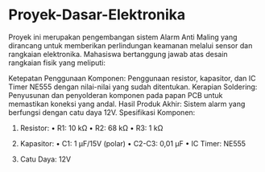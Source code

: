 # Proyek-Dasar-Elektronika

Proyek ini merupakan pengembangan sistem Alarm Anti Maling yang dirancang untuk memberikan perlindungan keamanan melalui sensor dan rangkaian elektronika. Mahasiswa bertanggung jawab atas desain rangkaian fisik yang meliputi:

Ketepatan Penggunaan Komponen: Penggunaan resistor, kapasitor, dan IC Timer NE555 dengan nilai-nilai yang sudah ditentukan.
Kerapian Soldering: Penyusunan dan penyolderan komponen pada papan PCB untuk memastikan koneksi yang andal.
Hasil Produk Akhir: Sistem alarm yang berfungsi dengan catu daya 12V.
Spesifikasi Komponen:

1.	Resistor:
•	R1: 10 kΩ
•	R2: 68 kΩ
•	R3: 1 kΩ

2.	Kapasitor:
•	C1: 1 µF/15V (polar)
•	C2-C3: 0,01 µF
•	IC Timer: NE555

3.	Catu Daya: 12V

